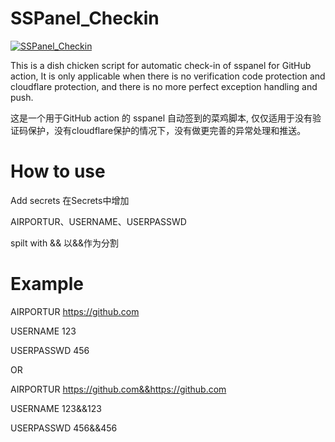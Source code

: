 # SSPanel_Checkin
[![SSPanel_Checkin](https://github.com/inokoe/SSPanel_Checkin/actions/workflows/main.yml/badge.svg)](https://github.com/inokoe/SSPanel_Checkin/actions/workflows/main.yml)

This is a dish chicken script for automatic check-in of sspanel for GitHub action,
It is only applicable when there is no verification code protection and cloudflare protection, and there is no more perfect exception handling and push.
 
这是一个用于GitHub action 的 sspanel 自动签到的菜鸡脚本,
仅仅适用于没有验证码保护，没有cloudflare保护的情况下，没有做更完善的异常处理和推送。
 
# How to use

 Add secrets
 在Secrets中增加

 AIRPORTUR、USERNAME、USERPASSWD

 spilt with &&
 以&&作为分割

# Example

AIRPORTUR https://github.com

USERNAME 123

USERPASSWD 456

OR

AIRPORTUR https://github.com&&https://github.com

USERNAME 123&&123

USERPASSWD 456&&456

